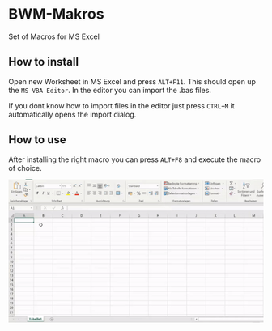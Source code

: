 # BWM-Makros
Set of Macros for MS Excel

## How to install
Open new Worksheet in MS Excel and press `ALT+F11`. This should open up the `MS VBA Editor`.
In the editor you can import the .bas files. 

If you dont know how to import files in the editor just press `CTRL+M` it automatically opens the import dialog.

## How to use
After installing the right macro you can press `ALT+F8` and execute the macro of choice.

![Example Img](https://raw.githubusercontent.com/Kronos9247/BWM-Makros/master/readme/kontoerstellen.gif)
